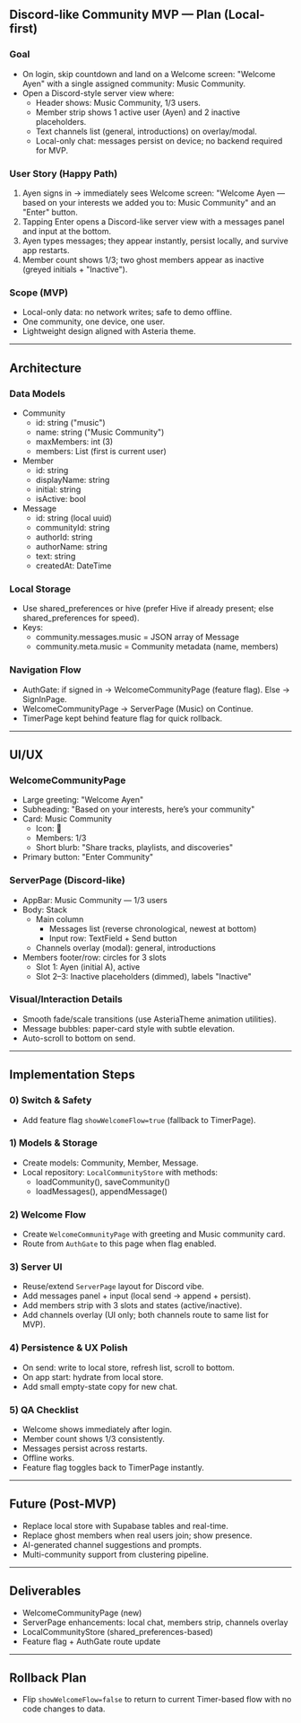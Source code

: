 ## Discord-like Community MVP — Plan (Local-first)

### Goal
- On login, skip countdown and land on a Welcome screen: "Welcome Ayen" with a single assigned community: Music Community.
- Open a Discord-style server view where:
  - Header shows: Music Community, 1/3 users.
  - Member strip shows 1 active user (Ayen) and 2 inactive placeholders.
  - Text channels list (general, introductions) on overlay/modal.
  - Local-only chat: messages persist on device; no backend required for MVP.

### User Story (Happy Path)
1) Ayen signs in → immediately sees Welcome screen: "Welcome Ayen — based on your interests we added you to: Music Community" and an "Enter" button.
2) Tapping Enter opens a Discord-like server view with a messages panel and input at the bottom.
3) Ayen types messages; they appear instantly, persist locally, and survive app restarts.
4) Member count shows 1/3; two ghost members appear as inactive (greyed initials + "Inactive").

### Scope (MVP)
- Local-only data: no network writes; safe to demo offline.
- One community, one device, one user.
- Lightweight design aligned with Asteria theme.

---

## Architecture

### Data Models
- Community
  - id: string ("music")
  - name: string ("Music Community")
  - maxMembers: int (3)
  - members: List<Member> (first is current user)
- Member
  - id: string
  - displayName: string
  - initial: string
  - isActive: bool
- Message
  - id: string (local uuid)
  - communityId: string
  - authorId: string
  - authorName: string
  - text: string
  - createdAt: DateTime

### Local Storage
- Use shared_preferences or hive (prefer Hive if already present; else shared_preferences for speed).
- Keys:
  - community.messages.music = JSON array of Message
  - community.meta.music = Community metadata (name, members)

### Navigation Flow
- AuthGate: if signed in → WelcomeCommunityPage (feature flag). Else → SignInPage.
- WelcomeCommunityPage → ServerPage (Music) on Continue.
- TimerPage kept behind feature flag for quick rollback.

---

## UI/UX

### WelcomeCommunityPage
- Large greeting: "Welcome Ayen"
- Subheading: "Based on your interests, here’s your community"
- Card: Music Community
  - Icon: 🎵
  - Members: 1/3
  - Short blurb: "Share tracks, playlists, and discoveries"
- Primary button: "Enter Community"

### ServerPage (Discord-like)
- AppBar: Music Community — 1/3 users
- Body: Stack
  - Main column
    - Messages list (reverse chronological, newest at bottom)
    - Input row: TextField + Send button
  - Channels overlay (modal): general, introductions
- Members footer/row: circles for 3 slots
  - Slot 1: Ayen (initial A), active
  - Slot 2–3: Inactive placeholders (dimmed), labels "Inactive"

### Visual/Interaction Details
- Smooth fade/scale transitions (use AsteriaTheme animation utilities).
- Message bubbles: paper-card style with subtle elevation.
- Auto-scroll to bottom on send.

---

## Implementation Steps

### 0) Switch & Safety
- Add feature flag `showWelcomeFlow=true` (fallback to TimerPage).

### 1) Models & Storage
- Create models: Community, Member, Message.
- Local repository: `LocalCommunityStore` with methods:
  - loadCommunity(), saveCommunity()
  - loadMessages(), appendMessage()

### 2) Welcome Flow
- Create `WelcomeCommunityPage` with greeting and Music community card.
- Route from `AuthGate` to this page when flag enabled.

### 3) Server UI
- Reuse/extend `ServerPage` layout for Discord vibe.
- Add messages panel + input (local send → append + persist).
- Add members strip with 3 slots and states (active/inactive).
- Add channels overlay (UI only; both channels route to same list for MVP).

### 4) Persistence & UX Polish
- On send: write to local store, refresh list, scroll to bottom.
- On app start: hydrate from local store.
- Add small empty-state copy for new chat.

### 5) QA Checklist
- Welcome shows immediately after login.
- Member count shows 1/3 consistently.
- Messages persist across restarts.
- Offline works.
- Feature flag toggles back to TimerPage instantly.

---

## Future (Post-MVP)
- Replace local store with Supabase tables and real-time.
- Replace ghost members when real users join; show presence.
- AI-generated channel suggestions and prompts.
- Multi-community support from clustering pipeline.

---

## Deliverables
- WelcomeCommunityPage (new)
- ServerPage enhancements: local chat, members strip, channels overlay
- LocalCommunityStore (shared_preferences-based)
- Feature flag + AuthGate route update

---

## Rollback Plan
- Flip `showWelcomeFlow=false` to return to current Timer-based flow with no code changes to data.




